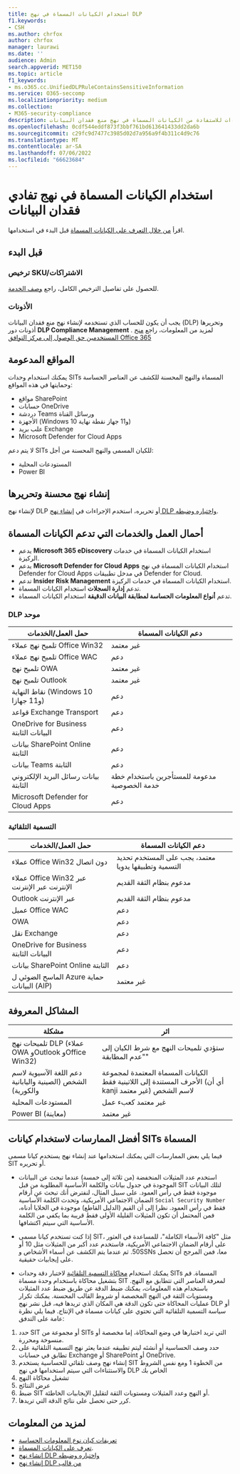 ```yaml
---
title: استخدام الكيانات المسماة في نهج DLP
f1.keywords:
- CSH
ms.author: chrfox
author: chrfox
manager: laurawi
ms.date: ''
audience: Admin
search.appverid: MET150
ms.topic: article
f1_keywords:
- ms.o365.cc.UnifiedDLPRuleContainsSensitiveInformation
ms.service: O365-seccomp
ms.localizationpriority: medium
ms.collection:
- M365-security-compliance
description: استخدم هذه الإجراءات للاستفادة من الكيانات المسماة في نهج منع فقدان البيانات
ms.openlocfilehash: 0cdf544eddf873f3bbf761bd613641433dd2da6b
ms.sourcegitcommit: c29fc9d7477c3985d02d7a956a9f4b311c4d9c76
ms.translationtype: MT
ms.contentlocale: ar-SA
ms.lasthandoff: 07/06/2022
ms.locfileid: "66623684"
---
```

# <a name="use-named-entities-in-your-data-loss-prevention-policies"></a>استخدام الكيانات المسماة في نهج تفادي فقدان البيانات

اقرأ [من خلال التعرف على الكيانات المسماة](named-entities-learn.md) قبل البدء في استخدامها.

## <a name="before-you-begin"></a>قبل البدء

### <a name="skusubscriptions-licensing"></a>ترخيص SKU/الاشتراكات

للحصول على تفاصيل الترخيص الكامل، راجع [وصف الخدمة](/office365/servicedescriptions/microsoft-365-service-descriptions/microsoft-365-tenantlevel-services-licensing-guidance/microsoft-365-security-compliance-licensing-guidance#information-protection-data-classification-analytics-overview-content--activity-explorer).

### <a name="permissions"></a>الأذونات

يجب أن يكون للحساب الذي تستخدمه لإنشاء نهج منع فقدان البيانات (DLP) وتحريرها أذونات دور **DLP Compliance Management** . لمزيد من المعلومات، راجع [منح المستخدمين حق الوصول إلى مركز التوافق Office 365](../security/office-365-security/grant-access-to-the-security-and-compliance-center.md)


## <a name="supported-locations"></a>المواقع المدعومة

يمكنك استخدام وحدات SITs المسماة والنهج المحسنة للكشف عن العناصر الحساسة وحمايتها في هذه المواقع:

- مواقع SharePoint
- حسابات OneDrive
- دردشة Teams ورسائل القناة
- الأجهزة (Windows 10 و11 جهاز نقطة نهاية)
- علب بريد Exchange
- Microsoft Defender for Cloud Apps

لا يتم دعم SITs للكيان المسمى والنهج المحسنة من أجل:

- المستودعات المحلية
- Power BI

## <a name="create-and-edit-enhanced-policies"></a>إنشاء نهج محسنة وتحريرها

لإنشاء نهج DLP أو تحريره، استخدم الإجراءات في [إنشاء نهج DLP واختباره وضبطه](create-test-tune-dlp-policy.md).

## <a name="workloads-and-services-that-support-named-entities"></a>أحمال العمل والخدمات التي تدعم الكيانات المسماة

- يدعم **Microsoft 365 eDiscovery** استخدام الكيانات المسماة في خدمات الركيزة.
- يدعم **Microsoft Defender for Cloud Apps** استخدام الكيانات المسماة في نهج Defender for Cloud Apps في مدخل تطبيقات Defender for Cloud.
- تدعم **Insider Risk Management** استخدام الكيانات المسماة في خدمات الركيزة.
- تدعم **إدارة السجلات** استخدام الكيانات المسماة.
- تدعم **أنواع المعلومات الحساسة لمطابقة البيانات الدقيقة** استخدام الكيانات المسماة.
<!--- **Communication Compliance** doesn't support the use of named entities in Exchange transport rules and data-at-rest.
- **Microsoft Information Governance** (MIG) doesn't support the use of named entities in Exchange transport rules and data-at-rest.-->
 
### <a name="unified-dlp"></a>DLP موحد

|حمل العمل/الخدمات  |دعم الكيانات المسماة  |
|---------|---------|
|تلميح نهج عملاء Office Win32    |غير معتمد  |
|تلميح نهج عملاء Office WAC    |دعم         |
|تلميح نهج OWA     |غير معتمد         |
|تلميح نهج Outlook     |غير معتمد |
|نقاط النهاية (Windows 10 و11 جهازا)     |دعم  |
|قواعد Exchange Transport     |دعم |
|OneDrive for Business البيانات الثابتة     |دعم         |
|بيانات SharePoint Online الثابتة     |دعم         |
|بيانات Teams الثابتة     |دعم         |
|بيانات رسائل البريد الإلكتروني الثابتة     |مدعومة للمستأجرين باستخدام خطة خدمة الخصوصية         |
|Microsoft Defender for Cloud Apps     |دعم         |

### <a name="autolabeling"></a>التسمية التلقائية

|حمل العمل/الخدمات |دعم الكيانات المسماة  |
|---------|---------|
|عملاء Office Win32 دون اتصال   |معتمد، يجب على المستخدم تحديد التسمية وتطبيقها يدويا |
|عملاء Office Win32 عبر الإنترنت عبر الإنترنت|مدعوم بنظام الثقة القديم |
|Outlook عبر الإنترنت   |مدعوم بنظام الثقة القديم  |
|عميل Office WAC     |دعم |
|OWA     |دعم |
|نقل Exchange     |دعم |
|OneDrive for Business البيانات الثابتة     |دعم |
|بيانات SharePoint Online الثابتة|دعم|
|الماسح الضوئي ل Azure حماية البيانات (AIP)|غير معتمد|

## <a name="known-issues"></a>المشاكل المعروفة

|مشكلة  |اثر  |
|---------|---------|
|تلميحات نهج DLP (عملاء OWA وOutlook وOffice Win32)     |   ستؤدي تلميحات النهج مع شرط الكيان إلى "عدم المطابقة"      |
| دعم اللغة الآسيوية لاسم الشخص (الصينية واليابانية والكورية)    | الكيانات المسماة المعتمدة لمجموعة الأحرف المستندة إلى اللاتينية فقط (أي أن kanji غير معتمد) لاسم الشخص        |
|المستودعات المحلية    | غير معتمد كعبء عمل|
|Power BI (معاينة) | غير معتمد

<!--|Devices workload (Endpoint)     | Not supported as a workload – authoring policy with named entities will not be allowed        |-->

## <a name="best-practices-for-using-named-entity-sits"></a>أفضل الممارسات لاستخدام كيانات SITs المسماة

فيما يلي بعض الممارسات التي يمكنك استخدامها عند إنشاء نهج يستخدم كيانا مسمى SIT أو تحريره.

- استخدم عدد المثيلات المنخفضة (من ثلاثة إلى خمسة) عندما تبحث عن البيانات الموجودة في جدول بيانات والكلمة الأساسية المطلوبة من قبل SIT لتلك البيانات موجودة فقط في رأس العمود. على سبيل المثال، لنفترض أنك تبحث عن أرقام الضمان الاجتماعي الأمريكية، وتحدث الكلمة الأساسية `Social Security Number` فقط في رأس العمود. نظرا إلى أن القيم (الدليل القاطع) موجودة في الخلايا أدناه، فمن المحتمل أن تكون المثيلات القليلة الأولى فقط قريبة بما يكفي من الكلمة الأساسية التي سيتم اكتشافها.  

- إذا كنت تستخدم كيانا مسمى SIT، مثل "كافة الأسماء الكاملة"، للمساعدة في العثور على أرقام الضمان الاجتماعي الأمريكية، فاستخدم عدد أكبر من المثيلات مثل 10 أو 50. ثم عندما يتم الكشف عن أسماء الأشخاص وSSNs معا، فمن المرجح أن تحصل على إيجابيات حقيقية.

- يمكنك استخدام [محاكاة التسمية التلقائية](apply-sensitivity-label-automatically.md#learn-about-simulation-mode) لاختبار دقة وحدات SITs المسماة. قم بتشغيل محاكاة باستخدام وحدة مسماة SIT لمعرفة العناصر التي تتطابق مع النهج. باستخدام هذه المعلومات، يمكنك ضبط الدقة عن طريق ضبط عدد المثيلات ومستويات الثقة في النهج المخصصة أو شروط القالب المحسنة. يمكنك تكرار عمليات المحاكاة حتى تكون الدقة هي المكان الذي تريدها فيه، قبل نشر نهج DLP أو سياسة التسمية التلقائية التي تحتوي على كيانات مسماة في الإنتاج. فيما يلي نظرة عامة على التدفق:

1. حدد SIT أو مجموعة من SITs التي تريد اختبارها في وضع المحاكاة، إما مخصصة أو منسوخة ومحررة.
1. حدد وصف الحساسية أو أنشئه ليتم تطبيقه عندما يعثر نهج التسمية التلقائية على تطابق في حسابات Exchange أو SharePoint أو OneDrive.
1. إنشاء نهج وصف تلقائي للحساسية يستخدم SIT من الخطوة 1 ومع نفس الشروط والاستثناءات التي سيتم استخدامها في نهج DLP الخاص بك
1. تشغيل محاكاة النهج
1. عرض النتائج
1. ضبط SIT أو النهج وعدد المثيلات ومستويات الثقة لتقليل الإيجابيات الخاطئة.
1. كرر حتى تحصل على نتائج الدقة التي تريدها.


## <a name="for-further-information"></a>لمزيد من المعلومات
- [تعريفات كيان نوع المعلومات الحساسة](sensitive-information-type-entity-definitions.md)
- [تعرف على الكيانات المسماة](named-entities-learn.md).
- [إنشاء نهج DLP واختباره وضبطه](create-test-tune-dlp-policy.md)
- [إنشاء نهج DLP من قالب](create-a-dlp-policy-from-a-template.md)
